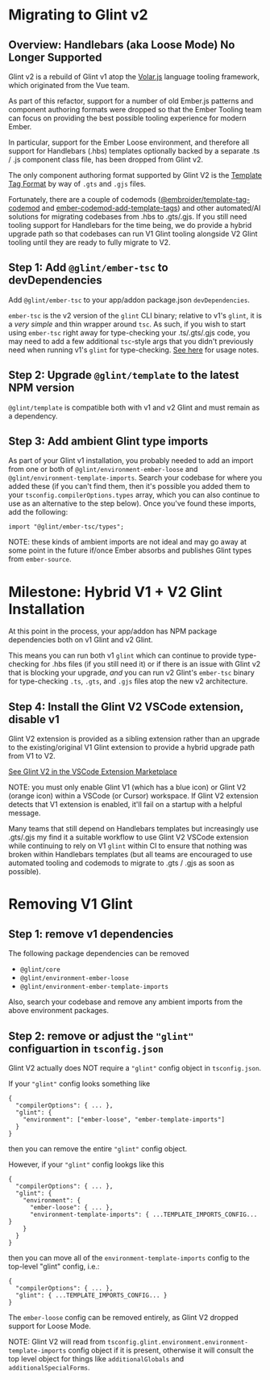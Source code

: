 # Migrating to Glint v2

## Overview: Handlebars (aka Loose Mode) No Longer Supported

Glint v2 is a rebuild of Glint v1 atop the [Volar.js](https://volarjs.dev/) language tooling framework, which originated from the Vue team.

As part of this refactor, support for a number of old Ember.js patterns and component authoring formats were dropped so that the Ember Tooling team can focus on providing the best possible tooling experience for modern Ember.

In particular, support for the Ember Loose environment, and therefore all support for Handlebars (.hbs) templates optionally backed by a separate .ts / .js component class file, has been dropped from Glint v2.

The only component authoring format supported by Glint V2 is the [Template Tag Format](https://guides.emberjs.com/release/components/template-tag-format/) by way of `.gts` and `.gjs` files.

Fortunately, there are a couple of codemods ([@embroider/template-tag-codemod](https://www.npmjs.com/package/@embroider/template-tag-codemod) and [ember-codemod-add-template-tags](https://github.com/ijlee2/ember-codemod-add-template-tags)) and other automated/AI solutions for migrating codebases from .hbs to .gts/.gjs. If you still need tooling support for Handlebars for the time being, we do provide a hybrid upgrade path so that codebases can run V1 Glint tooling alongside V2 Glint tooling until they are ready to fully migrate to V2.

## Step 1: Add `@glint/ember-tsc` to devDependencies

Add `@glint/ember-tsc` to your app/addon package.json `devDependencies`.

`ember-tsc` is the v2 version of the `glint` CLI binary; relative to v1's `glint`, it is a _very simple_ and thin wrapper around `tsc`. As such, if you wish to start using `ember-tsc` right away for type-checking your .ts/.gts/.gjs code, you may need to add a few additional `tsc`-style args that you didn't previously need when running v1's `glint` for type-checking. [See here](https://github.com/typed-ember/glint/blob/main/packages/core/README.md) for usage notes.

## Step 2: Upgrade `@glint/template` to the latest NPM version

`@glint/template` is compatible both with v1 and v2 Glint and must remain as a dependency.

## Step 3: Add ambient Glint type imports

As part of your Glint v1 installation, you probably needed to add an import from one or both of `@glint/environment-ember-loose` and `@glint/environment-template-imports`. Search your codebase for where you added these (if you can't find them, then it's possible you added them to your `tsconfig.compilerOptions.types` array, which you can also continue to use as an alternative to the step below). Once you've found these imports, add the following:

```
import "@glint/ember-tsc/types";
```

NOTE: these kinds of ambient imports are not ideal and may go away at some point in the future if/once Ember absorbs and publishes Glint types from `ember-source`.

# Milestone: Hybrid V1 + V2 Glint Installation

At this point in the process, your app/addon has NPM package dependencies both on v1 Glint and v2 Glint.

This means you can run both v1 `glint` which can continue to provide type-checking for .hbs files (if you still need it) or if there is an issue with Glint v2 that is blocking your upgrade, _and_ you can run v2 Glint's `ember-tsc` binary for type-checking `.ts`, `.gts`, and `.gjs` files atop the new v2 architecture.

## Step 4: Install the Glint V2 VSCode extension, disable v1

Glint V2 extension is provided as a sibling extension rather than an upgrade to the existing/original V1 Glint extension to provide a hybrid upgrade path from V1 to V2.

[See Glint V2 in the VSCode Extension Marketplace](https://marketplace.visualstudio.com/items?itemName=typed-ember.glint2-vscode)

NOTE: you must only enable Glint V1 (which has a blue icon) or Glint V2 (orange icon) within a VSCode (or Cursor) workspace. If Glint V2 extension detects that V1 extension is enabled, it'll fail on a startup with a helpful message.

Many teams that still depend on Handlebars templates but increasingly use .gts/.gjs my find it a suitable workflow to use Glint V2 VSCode extension while continuing to rely on V1 `glint` within CI to ensure that nothing was broken within Handlebars templates (but all teams are encouraged to use automated tooling and codemods to migrate to .gts / .gjs as soon as possible).

# Removing V1 Glint

## Step 1: remove v1 dependencies

The following package dependencies can be removed

- `@glint/core`
- `@glint/environment-ember-loose`
- `@glint/environment-ember-template-imports`

Also, search your codebase and remove any ambient imports from the above environment packages.

## Step 2: remove or adjust the `"glint"` configuartion in `tsconfig.json`

Glint V2 actually does NOT require a `"glint"` config object in `tsconfig.json`.

If your `"glint"` config looks something like

```
{
  "compilerOptions": { ... },
  "glint": {
    "environment": ["ember-loose", "ember-template-imports"]
  }
}
```

then you can remove the entire `"glint"` config object.

However, if your `"glint"` config lookgs like this
```
{
  "compilerOptions": { ... },
  "glint": {
    "environment": {
      "ember-loose": { ... },
      "environment-template-imports": { ...TEMPLATE_IMPORTS_CONFIG... }
    }
  }
}
```

then you can move all of the `environment-template-imports` config to the top-level "glint" config, i.e.:

```
{
  "compilerOptions": { ... },
  "glint": { ...TEMPLATE_IMPORTS_CONFIG... }
}
```

The `ember-loose` config can be removed entirely, as Glint V2 dropped support for Loose Mode.

NOTE: Glint V2 will read from `tsconfig.glint.environment.environment-template-imports` config object if it is present, otherwise it will consult the top level object for things like `additionalGlobals` and `additionalSpecialForms`.

